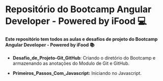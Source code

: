 # Repositório do Bootcamp Angular Developer - Powered by iFood 💻

#### Este repositório  tem todos as aulas e desafios de projeto do Bootcamp Angular Developer - Powered by iFood  📚

* **Desafio_de_Projeto-Git_GitHub**: Criando o diretório do Bootcamp e armazenando as anotações do Modulo de Git e GitHub.

* **Primeiros_Passos_Com_Javascript:** Iniciando no Javascript.

  